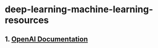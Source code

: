 # deep-learning-machine-learning-resources
## 1. [OpenAI Documentation](https://spinningup.openai.com/en/latest/user/introduction.html#what-this-is)
